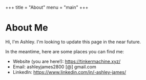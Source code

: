 +++
title = "About"
menu = "main"
+++

# About Me

Hi, I'm Ashley. I'm looking to update this page in the near future.

In the meantime, here are some places you can find me:  

- Website (you are here!): https://tinkermachine.xyz/  
- Email: ashleyjames2800 [@] gmail.com  
- LinkedIn: https://www.linkedin.com/in/-ashley-james/